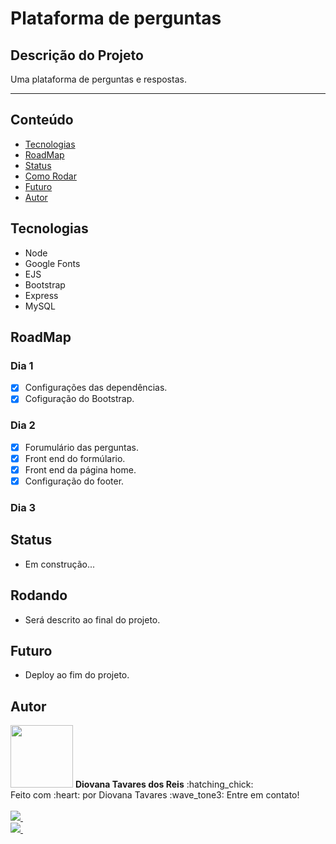 # Plataforma de perguntas

## Descrição do Projeto
Uma plataforma de perguntas e respostas.
<hr></hr>

## Conteúdo
* [Tecnologias](#Tecnologias)
* [RoadMap](#RoadMap)
* [Status](#Status)
* [Como Rodar](#Rodando)
* [Futuro](#Futuro)
* [Autor](#Autor)


## Tecnologias
* Node 
* Google Fonts
* EJS
* Bootstrap
* Express
* MySQL


## RoadMap
### Dia 1
- [X] Configurações das dependências.
- [X] Cofiguração do Bootstrap.

### Dia 2
- [X] Forumulário das perguntas.
- [X] Front end do formúlario.
- [X] Front end da página home.
- [X] Configuração do footer.

### Dia 3


## Status
- Em construção...


## Rodando
- Será descrito ao final do projeto.


## Futuro
- Deploy ao fim do projeto.


## Autor

<img src="https://avatars.githubusercontent.com/u/78224429?s=400&u=2dd2a42c63a60f2a1f519a16828ef8f0aa755467&v=4" width="100px;" alt=""/>
<b>Diovana Tavares dos Reis</b> :hatching_chick: <br>
Feito com :heart: por Diovana Tavares :wave_tone3: Entre em contato! <br><br>
<a href="https://www.instagram.com/diovana_tavares/">
    <img src="https://img.shields.io/badge/Instagram-E4405F?style=for-the-badge&logo=instagram&logoColor=white" />
</a>&nbsp;&nbsp; <br>
<a href="mailto:diovanatavaresr@gmail.com">
    <img src="https://img.shields.io/badge/Gmail-D14836?style=for-the-badge&logo=gmail&logoColor=white" />
</a>&nbsp;&nbsp; <br>